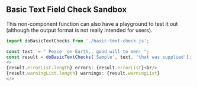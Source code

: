 ## Basic Text Field Check Sandbox

This non-component function can also have a playground to test it out
(although the output format is not really intended for users).

```js
import doBasicTextChecks from './basic-text-check.js';

const text  = " Peace  on Earth,, good will to men! ";
const result = doBasicTextChecks('Sample', text, 'that was supplied');
<>
{result.errorList.length} errors: {result.errorList}<br/>
{result.warningList.length} warnings: {result.warningList}
</>
```
